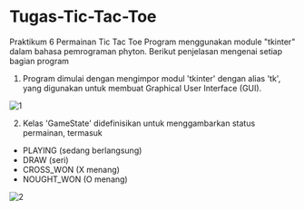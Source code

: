 # Tugas-Tic-Tac-Toe
Praktikum 6 Permainan Tic Tac Toe Program menggunakan module "tkinter" dalam bahasa pemrograman phyton. Berikut penjelasan mengenai setiap bagian program
1. Program dimulai dengan mengimpor modul 'tkinter' dengan alias 'tk', yang digunakan untuk membuat Graphical User Interface (GUI).

![1](https://github.com/SaktiaWardhana/Tugas-Tic-Tac-Toe/assets/148610993/0f5aef0c-7b1c-41d6-bed3-d35e2acc664e)

2. Kelas 'GameState' didefinisikan untuk menggambarkan status permainan, termasuk 
- PLAYING (sedang berlangsung)
- DRAW (seri)
- CROSS_WON (X menang)
- NOUGHT_WON (O menang)

![2](https://github.com/SaktiaWardhana/Tugas-Tic-Tac-Toe/assets/148610993/1cbf03b0-c871-47fe-99ed-8db4847818bb)
